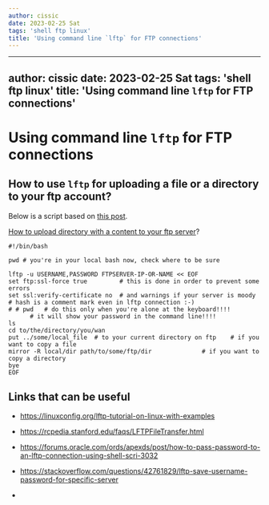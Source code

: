 ```yaml
---
author: cissic
date: 2023-02-25 Sat
tags: 'shell ftp linux'
title: 'Using command line `lftp` for FTP connections'
---
```

---
author: cissic
date: 2023-02-25 Sat
tags: 'shell ftp linux'
title: 'Using command line `lftp` for FTP connections'
---


# Using command line `lftp` for FTP connections


## How to use `lftp` for uploading a file or a directory to your ftp account?

Below is a script based on [this post](https://stackoverflow.com/questions/27635292/transfer-files-using-lftp-in-bash-script).

[How to upload directory with a content to your ftp server](https://serverfault.com/questions/220988/how-to-upload-a-directory-recursively-to-an-ftp-server-by-just-using-ftp-or-lftp)?

    #!/bin/bash
    
    pwd # you're in your local bash now, check where to be sure
    
    lftp -u USERNAME,PASSWORD FTPSERVER-IP-OR-NAME << EOF
    set ftp:ssl-force true         # this is done in order to prevent some errors
    set ssl:verify-certificate no  # and warnings if your server is moody
    # hash is a comment mark even in lftp connection :-)
    # # pwd   # do this only when you're alone at the keyboard!!!!
    	  # it will show your password in the command line!!!!    
    ls 
    cd to/the/directory/you/wan
    put ../some/local_file  # to your current directory on ftp    # if you want to copy a file
    mirror -R local/dir path/to/some/ftp/dir              # if you want to copy a directory
    bye
    EOF


## Links that can be useful

-   <https://linuxconfig.org/lftp-tutorial-on-linux-with-examples>
-   <https://rcpedia.stanford.edu/faqs/LFTPFileTransfer.html>
-   <https://forums.oracle.com/ords/apexds/post/how-to-pass-password-to-an-lftp-connection-using-shell-scri-3032>

-   <https://stackoverflow.com/questions/42761829/lftp-save-username-password-for-specific-server>

-   

